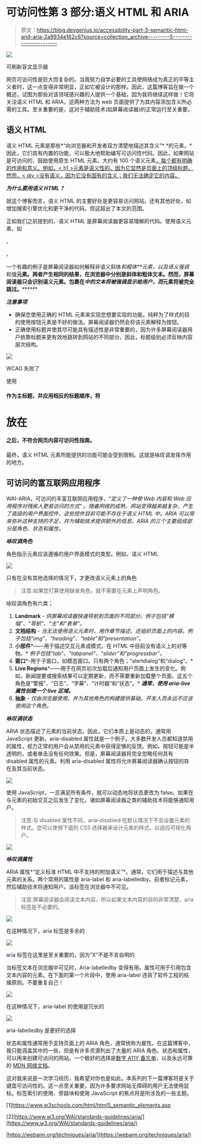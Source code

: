 # 可访问性第 3 部分:语义 HTML 和 ARIA

> 原文：<https://blog.devgenius.io/accessibility-part-3-semantic-html-and-aria-2a9934e162c6?source=collection_archive---------5----------------------->

![](img/894b9bc2d67e24eaa98497125d9b88f8.png)

可刷新盲文显示器

网页可访问性是巨大而复杂的。当我努力自学必要的工具使网络成为真正的平等主义者时，这一点变得非常明显，正如它被设计的那样。因此，这篇博客旨在做一个概述，试图为那些对该领域感兴趣的人提供一个基础，因为我将继续这样做！它将关注语义 HTML 和 ARIA，这两种方法为 web 页面提供了为其内容添加含义所必需的工具。至关重要的是，这对于辅助技术(如屏幕阅读器)的正常运行至关重要。

## 语义 HTML

语义 HTML 元素是那些*“向浏览器和开发者双方清楚地描述其含义”* *的元素。*因此，它们具有内置的功能，可以极大地帮助编写可访问性代码。因此，如果网站是可访问的，鼓励使用原生 HTML 元素。大约有 100 个语义元素[，每个都有明确的作用和意义。例如，< h1 >元素是语义性的，因为它显然是页面上的顶级标题。然而，< div >没有语义，因为它没有固有的含义；我们无法确定它的内容。](https://developer.mozilla.org/en-US/docs/Web/HTML/Element)

***为什么要用语义 HTML？***

就这个博客而言，语义 HTML 的主要好处是更容易访问网站。还有其他好处，如增加搜索引擎优化和更干净的代码，但这超出了本文的范围。

正如我们之前提到的，语义 HTML 是屏幕阅读器更容易理解的代码。使用语义元素，如

、

<main>、</main>

一个有趣的例子是屏幕阅读器如何解释非语义斜体*和粗体**元素，以及语义强调*和强**元素。两者产生相同的结果，在浏览器中分别是斜体和粗体文本。然而，屏幕阅读器只会识别语义元素。包裹在*中的文本将被强调显示给用户，而*元素将被完全跳过。********

***注意事项***

*   确保您使用正确的 HTML 元素来实现您想要实现的功能。纯粹为了样式的目的使用按钮元素是不好的做法。屏幕阅读器仍然会将该元素解释为按钮。
*   正确使用标题并使其尽可能具有描述性是非常重要的，因为许多屏幕阅读器用户依靠标题来更有效地跳转到网站的不同部分。因此，标题级别必须反映内容层次结构。

![](img/dda7418c3a904cd69078c411c06a9d4f.png)

WCAG 失败了

使用

#### 作为主标题，并应用相反的标题顺序，将

# 放在

#### 之后，不符合网页内容可访问性指南。

最终，语义 HTML 元素所能提供的功能可能会受到限制。这就是咏叹调发挥作用的地方。

## 可访问的富互联网应用程序

WAI-ARIA，可访问的丰富互联网应用程序，“*定义了一种使 Web 内容和 Web 应用程序对残疾人更易访问的方式”* *。随着网络的成熟，网站变得越来越复杂，产生了高级的用户界面控件，这些控件目前可能不存在于语义 HTML 中。ARIA 可以用来弥补这种支持的不足，并为辅助技术提供额外的信息。ARIA 的三个主要组成部分是角色、状态和属性。*

***咏叹调角色***

角色指示元素应该遵循的用户界面模式的类型。例如，语义 HTML 

![](img/7bf72964293e988ebc03456525c08069.png)

只有在没有其他选择的情况下，才更改语义元素上的角色

> 注意:如果您打算使用缺省角色，就不需要在元素上声明角色。

咏叹调角色有六类；

1.  **Landmark** - *供屏幕阅读器快速导航到页面的不同部分。例子包括“横幅”、“导航”、“主”和“表单”。*
2.  **文档结构** - *当无法使用语义元素时，用作章节描述。还组织页面上的内容。例子包括“img”、“heading”、“table”和“presentation”。*
3.  **小部件***——用于描述交互元素或模式，在 HTML 中目前没有语义上的对等物。* *例子包括“tab”、“tabpanel”、“slider”和“progressbar”。*
4.  **窗口***-用于子窗口，如模态窗口。只有两个角色；“alertdialog”和“dialog”。*
5.  **Live Regions***——用于在网页初次加载后通知用户页面上发生的变化。例如，新闻提要或搜索结果可以定期更新，而不需要重新加载整个页面。这五个角色是“警报”、“日志”、“字幕”、“计时器”和“状态”。* ***通常，使用 aria-live 属性创建一个 live 区域。***
6.  **抽象** - *仅由浏览器使用，并为其他角色的构建提供基础。开发人员永远不应该使用这个角色。*

***咏叹调状态***

ARIA 状态描述了元素的当前状态。因此，它们本质上是动态的，通常用 JavaScript 更新。aria-disabled 属性就是一个例子。大多数开发人员都知道禁用的属性，视力正常的用户会从禁用的元素中获得足够的反馈。例如，按钮可能是半透明的，或者单击没有任何效果。但是，屏幕阅读器将完全忽略任何具有 disabled 属性的元素。利用 aria-disabled 属性将允许屏幕阅读器确认按钮的存在及其当前状态。

![](img/bd073e6ea57de43454aff0f80fb29e6c.png)

使用 JavaScript，一旦满足所有条件，就可以动态地将状态更改为 false。如果在与元素的初始交互之后发生了变化，诸如屏幕阅读器之类的辅助技术将能够通知用户。

> 注意:与 disabled 属性不同，aria-disabled 在默认情况下不会设置元素的样式。您可以使用下面的 CSS 选择器来设计元素的样式，以适应可视化用户。

![](img/17054bd1a7ad1e1c0f006e00b68d55c1.png)

***咏叹调属性***

ARIA 属性*“定义标准 HTML 中不支持的附加语义”*。通常，它们用于描述与其他元素的关系。两个常用的属性是 aria-label 和 aria-labelledby。前者标记元素，然后辅助技术将通知用户。该标签在浏览器中不可见。

> 注意:屏幕阅读器会阅读文本内容，所以如果文本内容的目的非常清楚，aria 标签是不必要的。

![](img/13f1c557e69be767c656f82f7ea68432.png)

在这种情况下，aria 标签是多余的

![](img/df68fa9cd018f4a5b9de50f545d72c0a.png)

aria 标签在这里是至关重要的，因为“X”不是不言自明的

当标签文本在浏览器中可见时，Aria-labelledby 变得有用。属性可用于引用包含文本内容的元素。在下面的第一个片段中，使用 aria-label 违背了软件工程的枯燥原则。不要重复自己！

![](img/81dd405482d90ff0ae9a8eae3b4ca308.png)

在这种情况下，aria-label 的使用是冗长的

![](img/28869c4364278312c7e08d301d68f3f3.png)

aria-labelledby 是更好的选择

状态和属性通常用于支持页面上的 ARIA 角色，通常统称为属性。在这篇博客中，我只能涵盖其中的一些，但是有许多资源列出了大量的 ARIA 角色、状态和属性，可以用来创建可访问的网站。一个极好的选择是[数字 A11Y 备忘单](https://www.digitala11y.com/wai-aria-1-1-cheat-sheet/)，以及永远可靠的 [MDN 网络文档](https://developer.mozilla.org/en-US/docs/Web/Accessibility/ARIA/ARIA_Techniques)。

这对我来说是一次学习经历，我希望对你也是如此。本系列的下一篇博客将是关于键盘可访问性的。这一点至关重要，因为许多要求网站无障碍的用户无法使用鼠标。标签索引的使用、旁路块和使用 JavaScript 的焦点将是所涉及的一些主题。

[1]https://www.w3schools.com/html/html5_semantic_elements.asp

[2][https://www.w3.org/WAI/standards-guidelines/aria/](https://www.w3.org/WAI/standards-guidelines/aria/)

[https://webaim.org/techniques/aria/](https://webaim.org/techniques/aria/)